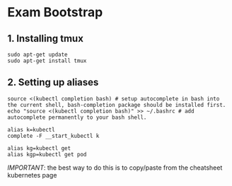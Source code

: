 # Exam Bootstrap

## 1. Installing tmux

```
sudo apt-get update
sudo apt-get install tmux
```

## 2. Setting up aliases

```
source <(kubectl completion bash) # setup autocomplete in bash into the current shell, bash-completion package should be installed first.
echo "source <(kubectl completion bash)" >> ~/.bashrc # add autocomplete permanently to your bash shell.
```

```
alias k=kubectl
complete -F __start_kubectl k
```

```
alias kg=kubectl get
alias kgp=kubectl get pod
```

*IMPORTANT*: the best way to do this is to copy/paste from the cheatsheet kubernetes page

